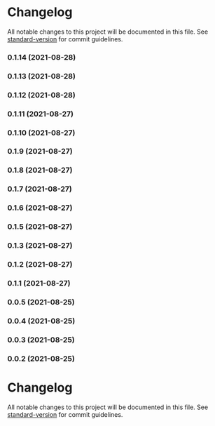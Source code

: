 # Changelog

All notable changes to this project will be documented in this file. See [standard-version](https://github.com/conventional-changelog/standard-version) for commit guidelines.

### 0.1.14 (2021-08-28)

### 0.1.13 (2021-08-28)

### 0.1.12 (2021-08-28)

### 0.1.11 (2021-08-27)

### 0.1.10 (2021-08-27)

### 0.1.9 (2021-08-27)

### 0.1.8 (2021-08-27)

### 0.1.7 (2021-08-27)

### 0.1.6 (2021-08-27)

### 0.1.5 (2021-08-27)

### 0.1.3 (2021-08-27)

### 0.1.2 (2021-08-27)

### 0.1.1 (2021-08-27)

### 0.0.5 (2021-08-25)

### 0.0.4 (2021-08-25)

### 0.0.3 (2021-08-25)

### 0.0.2 (2021-08-25)



# Changelog

All notable changes to this project will be documented in this file. See [standard-version](https://github.com/conventional-changelog/standard-version) for commit guidelines.
